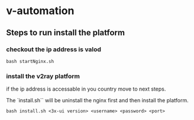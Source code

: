 # v-automation

## Steps to run install the platform

### checkout the ip address is valod

```bash startNginx.sh```

### install the v2ray platform
if the ip address is accessable in you country move to next steps.

The `install.sh`` will be uninstall the nginx first and then install the platform. 

 ```bash install.sh <3x-ui version> <username> <password> <port>```
